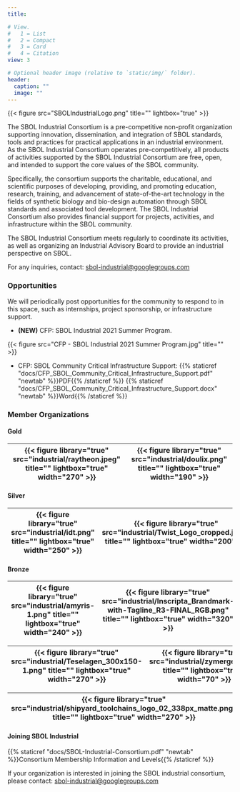 ```yaml
---
title:

# View.
#   1 = List
#   2 = Compact
#   3 = Card
#   4 = Citation
view: 3

# Optional header image (relative to `static/img/` folder).
header:
  caption: ""
  image: ""
---
```


{{< figure src="SBOLIndustrialLogo.png" title="" lightbox="true" >}}

The SBOL Industrial Consortium is a pre-competitive non-profit organization supporting innovation, dissemination, and integration of SBOL standards, tools and practices for practical applications in an industrial environment. As the SBOL Industrial Consortium operates pre-competitively, all products of activities supported by the SBOL Industrial Consortium are free, open, and intended to support the core values of the SBOL community.

Specifically, the consortium supports the charitable, educational, and scientific purposes of developing, providing, and promoting education, research, training, and advancement of state-of-the-art technology in the fields of synthetic biology and bio-design automation through SBOL standards and associated tool development. The SBOL Industrial Consortium also provides financial support for projects, activities, and infrastructure within the SBOL community.

The SBOL Industrial Consortium meets regularly to coordinate its activities, as well as organizing an Industrial Advisory Board to provide an industrial perspective on SBOL.

For any inquiries, contact: [sbol-industrial@googlegroups.com](mailto:sbol-industrial@googlegroups.com)

### Opportunities

We will periodically post opportunities for the community to respond to in this space, such as internships, project sponsorship, or infrastructure support.

- **(NEW)** CFP: SBOL Industrial 2021 Summer Program.

{{< figure src="CFP - SBOL Industrial 2021 Summer Program.jpg" title="" >}}

- CFP: SBOL Community Critical Infrastructure Support: {{% staticref "docs/CFP_SBOL_Community_Critical_Infrastructure_Support.pdf" "newtab" %}}PDF{{% /staticref %}} {{% staticref "docs/CFP_SBOL_Community_Critical_Infrastructure_Support.docx" "newtab" %}}Word{{% /staticref %}}

### Member Organizations

#### Gold
| {{< figure library="true" src="industrial/raytheon.jpeg" title="" lightbox="true" width="270" >}} | {{< figure library="true" src="industrial/doulix.png" title="" lightbox="true" width="190" >}} |
|---|---|

#### Silver
| {{< figure library="true" src="industrial/idt.png" title="" lightbox="true" width="250" >}} | {{< figure library="true" src="industrial/Twist_Logo_cropped.jpeg" title="" lightbox="true" width="200" >}} |
|---|---|

#### Bronze
| {{< figure library="true" src="industrial/amyris-1.png" title="" lightbox="true" width="240" >}} | {{< figure library="true" src="industrial/Inscripta_Brandmark-with-Tagline_R3-FINAL_RGB.png" title="" lightbox="true" width="320" >}} |
|---|---|

| {{< figure library="true" src="industrial/Teselagen_300x150-1.png" title="" lightbox="true" width="270" >}} | {{< figure library="true" src="industrial/zymergen.png" title="" lightbox="true" width="70" >}} |
|---|---|

| {{< figure library="true" src="industrial/shipyard_toolchains_logo_02_338px_matte.png" title="" lightbox="true" width="270" >}} | |
|---|---|

#### Joining SBOL Industrial

{{% staticref "docs/SBOL-Industrial-Consortium.pdf" "newtab" %}}Consortium Membership Information and Levels{{% /staticref %}}

If your organization is interested in joining the SBOL industrial consortium, please contact: [sbol-industrial@googlegroups.com](mailto:sbol-industrial@googlegroups.com)
